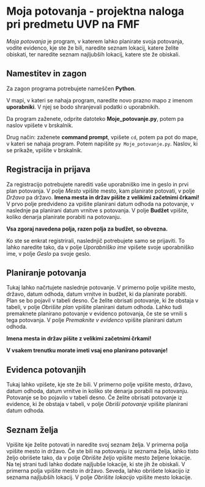 # Moja potovanja - projektna naloga pri predmetu UVP na FMF

*Moja potovanja* je program, v katerem lahko planirate svoja potovanja, vodite evidenco, kje ste že bili, naredite seznam lokacij, katere želite obiskati, ter naredite seznam najljubših lokacij, katere ste že obiskali.

## Namestitev in zagon

Za zagon programa potrebujete nameščen **Python**. 

V mapi, v kateri se nahaja program, naredite novo prazno mapo z imenom **uporabniki**. V njej se bodo shranjevali podatki o uporabnikih.

Da program zaženete, odprite datoteko **Moje_potovanje.py**, potem pa naslov vpišete v brskalnik.

Drug način: zaženete **command prompt**, vpišete `cd`, potem pa pot do mape, v kateri se nahaja program. Potem napišite `py Moje_potovanje.py`. Naslov, ki se prikaže, vpišite v brskalnik.

## Registracija in prijava

Za registracijo potrebujete narediti vaše uporabniško ime in geslo in prvi plan potovanja. V polje *Mesto* vpišite mesto, kam planirate potovati, v polje *Država* pa državo. **Imena mesta in držav pišite z velikimi začetnimi črkami!** V prvo polje predvideno za vpišite planirani datum odhoda na potovanje, v naslednje pa planirani datum vrnitve s potovanja. V polje **Budžet** vpišite, koliko denarja planirate porabiti na potovanju.

**Vsa zgoraj navedena polja, razen polja za budžet, so obvezna.**

Ko ste se enkrat registrirali, naslednjič potrebujete samo se prijaviti. To lahko naredite tako, da v polje *Uporabniško ime* vpišete svoje uporabniško ime, v polje *Geslo* pa svoje geslo.

## Planiranje potovanja

Tukaj lahko načrtujete naslednje potovanje. V primerno polje vpišite mesto, državo, datum odhoda, datum vrnitve in budžet, ki da planirate porabiti. Plan se bo pojavil v tabeli desno. Če želite obrisati potovanje, ki že obstaja v tabeli, v polje *Obrišite plan* vpišite planirani datum odhoda. Lahko tudi premaknete planirano potovanje v evidenco potovanja, če ste se vrnili s tega potovanja. V polje *Premaknite v evidenco* vpišite planirani datum odhoda.

**Imena mesta in držav pišite z velikimi začetnimi črkami!**

**V vsakem trenutku morate imeti vsaj eno planirano potovanje!**

## Evidenca potovanjih

Tukaj lahko vpišete, kje ste že bili. V primerno polje vpišite mesto, državo, datum odhoda, datum vrnitve in koliko ste denarja porabili na potovanju. Potovanje se bo pojavilo v tabeli desno. Če želite obrisati potovanje iz evidence, ki že obstaja v tabeli, v polje *Obriši potovanje* vpišite planirani datum odhoda.

## Seznam želja

Vpišite kje želite potovati in naredite svoj seznam želja. V primerna polja vpišite mesto in državo. Če ste bili na potovanju iz seznama želja, lahko tisto željo obrišete tako, da v polje *Obrišite željo* vpišite mesto željene lokacije. 
Na tej strani tudi lahko dodate najljubše lokacije, ki ste jih že obiskali. V primerna polja vpišite mesto in državo. Seveda, lahko obrišete lokacijo iz seznama najljubših lokacij. V polje *Obrišite lokacijo* vpišite mesto lokacije.